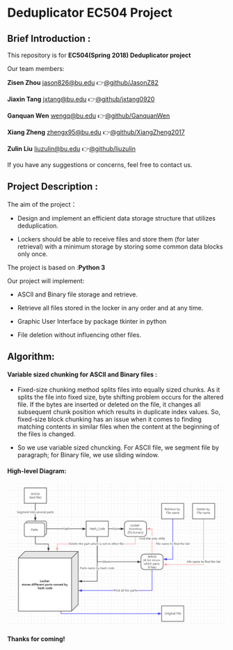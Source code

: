 # Deduplicator EC504 Project
## Brief Introduction :
  
  This repository is for **EC504(Spring 2018) Deduplicator project** 
  
  Our team members:
  
   **Zisen Zhou** jason826@bu.edu   :point_right:[@github/JasonZ82](https://github.com/JasonZ82)
  
   **Jiaxin Tang** jxtang@bu.edu   :point_right:[@github/jxtang0920](https://github.com/jxtang0920)
  
   **Ganquan Wen** wengq@bu.edu   :point_right:[@github/GanquanWen](https://github.com/GanquanWen)
  
   **Xiang Zheng** zhengx95@bu.edu   :point_right:[@github/XiangZheng2017](https://github.com/XiangZheng2017)
  
   **Zulin Liu** liuzulin@bu.edu   :point_right:[@github/liuzulin](https://github.com/liuzulin)
  
  If you have any suggestions or concerns, feel free to contact us.
  
## Project Description :

The aim of the project：
       
   * Design and implement an efficient data storage structure that utilizes deduplication.
             
   * Lockers should be able to receive files and store them (for later retrieval) with a minimum storage by storing some common data blocks only once.
   
The project is based on   :**Python 3**

Our project will implement:

   * ASCII and Binary file storage and retrieve.
   
   * Retrieve all files stored in the locker in any order and at any time.
   
   * Graphic User Interface by package tkinter in python
   
   * File deletion without influencing other files.

   


## Algorithm:

#### Variable sized chunking for ASCII and Binary files :
* Fixed-size chunking method splits files into equally sized chunks. As it splits the file into fixed size, byte shifting problem occurs for the altered file. If the bytes are inserted or deleted on the file, it changes all subsequent chunk position which results in duplicate index values. So, fixed-size block chunking has an issue when it comes to finding matching contents in similar files when the content at the beginning of the files is changed. 
  
* So we use variable sized chuncking. For ASCII file, we segment file by paragraph; for Binary file, we use sliding window.
  
#### High-level Diagram:
![image](https://github.com/GanquanWen/Deduplicator/blob/master/Algorithm.PNG)

#### Thanks for coming!


